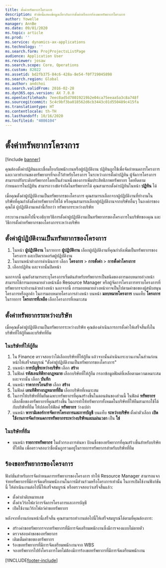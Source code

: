 ```yaml
---
title: ตั้งค่าทรัพยากรโครงการ
description: หัวข้อนี้แสดงข้อมูลเกี่ยวกับการตั้งค่าหรือการร้องขอทรัพยากรโครงการ
author: Yowelle
manager: AnnBe
ms.date: 09/01/2020
ms.topic: article
ms.prod: ''
ms.service: dynamics-ax-applications
ms.technology: ''
ms.search.form: ProjProjectsListPage
audience: Application User
ms.reviewer: josaw
ms.search.scope: Core, Operations
ms.custom: 82022
ms.assetid: bd2fb375-84c6-428a-8e54-f0f719045898
ms.search.region: Global
ms.author: andchoi
ms.search.validFrom: 2016-02-28
ms.dyn365.ops.version: AX 7.0.0
ms.openlocfilehash: 7eec8ad5d78019219b2e04ca75eeaa5a3c8a748f
ms.sourcegitcommit: 5c4c9bf3ba018562d6cb3443c01d550489c415fa
ms.translationtype: HT
ms.contentlocale: th-TH
ms.lasthandoff: 10/16/2020
ms.locfileid: "4086104"
---
```

# <a name="set-up-project-resources"></a>ตั้งค่าทรัพยากรโครงการ

[!include [banner](../includes/banner.md)]

คุณต้องตั้งค่าปฏิทินและเชื่อมโยงกับพนักงานหรือผู้ปฏิบัติงาน ปฏิทินถูกใช้เพื่อจัดกำหนดการโครงการและเวลาทำงานของทรัพยากรที่จองไว้สำหรับโครงการ ในระหว่างการตั้งค่าปฏิทิน ผู้จัดการโครงการสามารถปรับระดับทรัพยากรโดยเป็นส่วนหนึ่งของการเพิ่มประสิทธิภาพทรัพยากร โดยยึดตามกำหนดการในปฏิทิน สามารถวางข้อจำกัดในทรัพยากรได้ คุณสามารถตั้งค่าปฏิทินในหน้า **ปฏิทิน** ได้

เมื่อคุณตั้งค่าผู้ปฏิบัติงานเป็นทรัพยากรของโครงการ คุณสามารถเลือกจากผู้ปฏิบัติงานที่ทำงานในบริษัทที่คุณกำลังตั้งค่าทรัพยากรให้ได้ หรือคุณสามารถเลือกผู้ปฏิบัติงานจากบริษัทอื่นๆ ในองค์กรของคุณได้ ผู้ปฏิบัติงานเหล่านี้เรียกว่า ทรัพยากรระหว่างบริษัท

กระบวนงานต่อไปนี้จะอธิบายวิธีการตั้งค่าผู้ปฏิบัติงานเป็นทรัพยากรของโครงการในบริษัทของคุณ และวิธีการตั้งค่าทรัพยากรของโครงการระหว่างบริษัท

## <a name="set-up-a-worker-as-a-project-resource"></a>ตั้งค่าผู้ปฏิบัติงานเป็นทรัพยากรของโครงการ

1. ในหน้า **ผู้ปฏิบัติงาน** ในรายการ **ผู้ปฏิบัติงาน** เลือกผู้ปฏิบัติงานที่คุณกำลังเพิ่มเป็นทรัพยากรของโครงการ และเปิดเรกคอร์ดผู้ปฏิบัติงาน
2. ในบานหน้าต่างการดำเนินการ เลือก **โครงการ** &gt; **การตั้งค่า** &gt; **การตั้งค่าโครงการ**
3. เลือกปฏิทิน และจากนั้นปิดหน้า

นอกจากนี้ คุณยังสามารถระบุโครงการเริ่มต้นสำหรับทรัพยากรเป็นชนิดของการมอบหมายล่วงหน้า สามารถใช้การมอบหมายล่วงหน้าเมื่อ Resource Manager หรือผู้จัดการโครงการทราบโครงการที่ทรัพยากรจะทำงานด้วยล่วงหน้า นอกจากนี้ การมอบหมายล่วงหน้าอาจเป็นไปตามคำขอของผู้สนับสนุนโครงการหรือลูกค้า ในการมอบหมายโครงการล่วงหน้า บนหน้า **มอบหมายโครงการ** บนแท็บ **โครงการ** ในรายการ **โครงการที่เหลือ** เลือกโครงการที่เหมาะสม

## <a name="set-up-an-intercompany-resource"></a>ตั้งค่าทรัพยากรระหว่างบริษัท

เมื่อคุณตั้งค่าผู้ปฏิบัติงานเป็นทรัพยากรระหว่างบริษัท คุณต้องดำเนินการการตั้งค่าให้เสร็จสิ้นทั้งในบริษัทที่ให้กู้ยืมและบริษัทที่ยืม

### <a name="in-the-lending-company"></a>ในบริษัทที่ให้กู้ยืม

1. ใน Finance ตรวจสอบว่าได้เลือกบริษัทที่ให้กู้ยืม แล้วจากนั้นดำเนินกระบวนงานในส่วนก่อนหน้าให้เสร็จสมบูรณ์ "ตั้งค่าผู้ปฏิบัติงานเป็นทรัพยากรของโครงการ"
2. บนหน้า **การบัญชีระหว่างบริษัท** เลือก **สร้าง**
3. ในฟิลด์ **รหัสเอนทิตีทางกฎหมาย** เลือกบริษัทที่ให้กู้ยืม กรอกข้อมูลฟิลด์ที่เหลือตามความเหมาะสม และจากนั้น เลือก **บันทึก**
4. บนหน้า **ราคาการโอนย้าย** เลือก **สร้าง**
5. ในฟิลด์ **เอนทิตีทางกฎหมายที่ยืม** เลือกบริษัทที่เหมาะสม
6. ในการให้บริษัทที่ยืมยืมเฉพาะทรัพยากรที่คุณสร้างขึ้นในตอนต้นของส่วนนี้ ในฟิลด์ **ทรัพยากร** เลือกชื่อของทรัพยากรที่คุณสร้างขึ้น ในการทำให้ทรัพยากรทั้งหมดในบริษัทที่ให้ยืมสามารถใช้ได้กับบริษัทที่ยืม ให้ปล่อยให้ฟิลด์ **ทรัพยากร** ว่างเปล่า
7. บนหน้า **พารามิเตอร์การจัดการโครงการและการบัญชี** บนแท็บ **ระหว่างบริษัท** ตั้งค่าตัวเลือก **เปิดใช้งานการจัดกำหนดการทรัพยากรระหว่างบริษัทและแผ่นเวลา** เป็น **ใช่**

### <a name="in-the-borrowing-company"></a>ในบริษัทที่ยืม

- บนหน้า **รายการทรัพยากร** ในตัวกรองการค้นหา ป้อนชื่อของทรัพยากรที่คุณสร้างขึ้นสำหรับบริษัทที่ให้ยืม เพื่อตรวจสอบว่าชื่อนั้นถูกรวมอยู่ในรายการทรัพยากรสำหรับบริษัทที่ยืม

## <a name="request-project-resources"></a>ร้องขอทรัพยากรของโครงการ
ฟังก์ชันสำหรับการจัดกำหนดการทรัพยากรของโครงการ ทำให้ Resource Manager สามารถแจกจ่ายทรัพยากรที่มีการจัดเตรียมพนักงานในการมีส่วนร่วมหรือโครงการเท่านั้น ในการเปิดใช้งานฟังก์ชันนี้ ให้ดำเนินงานต่อไปนี้ให้เสร็จสมบูรณ์ หรือตรวจสอบว่าเสร็จสิ้นแล้ว:

- ตั้งค่าลำดับหมายเลข
- ตั้งค่าเวิร์กโฟลว์การจัดการโครงการและการบัญชี
- เปิดใช้งานเวิร์กโฟลว์คำขอทรัพยากร

หลังจากที่งานก่อนหน้านี้เสร็จสิ้น คุณสามารถทำงานต่อไปนี้ให้เสร็จสมบูรณ์ได้ตามที่คุณต้องการ:

- สร้างคำขอทรัพยากรจากทรัพยากรที่มีการจัดเตรียมพนักงานซึ่งมีการจองแบบไม่ตายตัว
- ตรวจสอบคำขอของทรัพยากร
- เติมเต็มคำขอของทรัพยากร
- ร้องขอทรัพยากรที่มีการจัดเตรียมพนักงานจาก WBS
- จองทรัพยากรไปยังโครงการโดยไม่ต้องมีการร้องขอทรัพยากรที่มีการจัดเตรียมพนักงาน


[!INCLUDE[footer-include](../includes/footer-banner.md)]